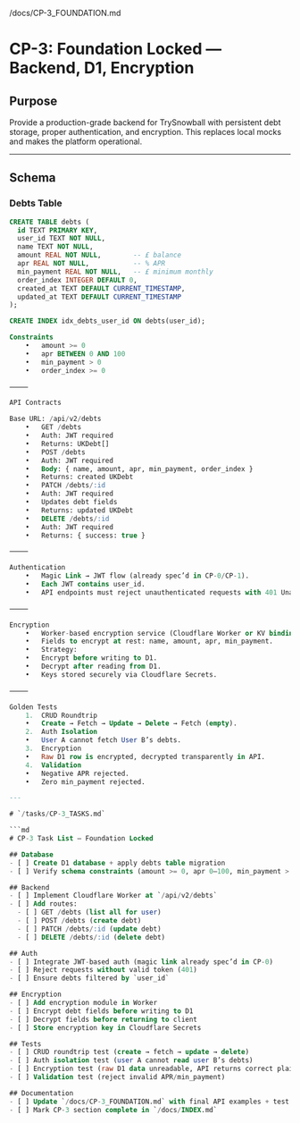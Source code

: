 
/docs/CP-3_FOUNDATION.md

# CP-3: Foundation Locked — Backend, D1, Encryption

## Purpose
Provide a production-grade backend for TrySnowball with persistent debt storage, proper authentication, and encryption. This replaces local mocks and makes the platform operational.

---

## Schema

### Debts Table
```sql
CREATE TABLE debts (
  id TEXT PRIMARY KEY,
  user_id TEXT NOT NULL,
  name TEXT NOT NULL,
  amount REAL NOT NULL,        -- £ balance
  apr REAL NOT NULL,           -- % APR
  min_payment REAL NOT NULL,   -- £ minimum monthly
  order_index INTEGER DEFAULT 0,
  created_at TEXT DEFAULT CURRENT_TIMESTAMP,
  updated_at TEXT DEFAULT CURRENT_TIMESTAMP
);

CREATE INDEX idx_debts_user_id ON debts(user_id);

Constraints
	•	amount >= 0
	•	apr BETWEEN 0 AND 100
	•	min_payment > 0
	•	order_index >= 0

⸻

API Contracts

Base URL: /api/v2/debts
	•	GET /debts
	•	Auth: JWT required
	•	Returns: UKDebt[]
	•	POST /debts
	•	Auth: JWT required
	•	Body: { name, amount, apr, min_payment, order_index }
	•	Returns: created UKDebt
	•	PATCH /debts/:id
	•	Auth: JWT required
	•	Updates debt fields
	•	Returns: updated UKDebt
	•	DELETE /debts/:id
	•	Auth: JWT required
	•	Returns: { success: true }

⸻

Authentication
	•	Magic Link → JWT flow (already spec’d in CP-0/CP-1).
	•	Each JWT contains user_id.
	•	API endpoints must reject unauthenticated requests with 401 Unauthorized.

⸻

Encryption
	•	Worker-based encryption service (Cloudflare Worker or KV binding).
	•	Fields to encrypt at rest: name, amount, apr, min_payment.
	•	Strategy:
	•	Encrypt before writing to D1.
	•	Decrypt after reading from D1.
	•	Keys stored securely via Cloudflare Secrets.

⸻

Golden Tests
	1.	CRUD Roundtrip
	•	Create → Fetch → Update → Delete → Fetch (empty).
	2.	Auth Isolation
	•	User A cannot fetch User B’s debts.
	3.	Encryption
	•	Raw D1 row is encrypted, decrypted transparently in API.
	4.	Validation
	•	Negative APR rejected.
	•	Zero min_payment rejected.

---

# `/tasks/CP-3_TASKS.md`

```md
# CP-3 Task List — Foundation Locked

## Database
- [ ] Create D1 database + apply debts table migration
- [ ] Verify schema constraints (amount >= 0, apr 0–100, min_payment > 0)

## Backend
- [ ] Implement Cloudflare Worker at `/api/v2/debts`
- [ ] Add routes:
  - [ ] GET /debts (list all for user)
  - [ ] POST /debts (create debt)
  - [ ] PATCH /debts/:id (update debt)
  - [ ] DELETE /debts/:id (delete debt)

## Auth
- [ ] Integrate JWT-based auth (magic link already spec’d in CP-0)
- [ ] Reject requests without valid token (401)
- [ ] Ensure debts filtered by `user_id`

## Encryption
- [ ] Add encryption module in Worker
- [ ] Encrypt debt fields before writing to D1
- [ ] Decrypt fields before returning to client
- [ ] Store encryption key in Cloudflare Secrets

## Tests
- [ ] CRUD roundtrip test (create → fetch → update → delete)
- [ ] Auth isolation test (user A cannot read user B’s debts)
- [ ] Encryption test (raw D1 data unreadable, API returns correct plaintext)
- [ ] Validation test (reject invalid APR/min_payment)

## Documentation
- [ ] Update `/docs/CP-3_FOUNDATION.md` with final API examples + test results
- [ ] Mark CP-3 section complete in `/docs/INDEX.md`

